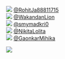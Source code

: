 
 ![](http://pbs.twimg.com/profile_images/1349199992884318208/iOk7n_OS_normal.jpg) [@RohitJa88811715](https://twitter.com/RohitJa88811715)<br>![](http://pbs.twimg.com/profile_images/1350176829055893506/G1lWFOpr_normal.jpg) [@WakandanLion](https://twitter.com/WakandanLion)<br>![](http://pbs.twimg.com/profile_images/1357188421370880004/eGsdx5YD_normal.jpg) [@smymadkri0](https://twitter.com/smymadkri0)<br>![](http://pbs.twimg.com/profile_images/1308704620026486785/bId17XHA_normal.jpg) [@NikitaLolita](https://twitter.com/NikitaLolita)<br>![](http://abs.twimg.com/sticky/default_profile_images/default_profile_normal.png) [@GaonkarMihika](https://twitter.com/GaonkarMihika)<br> 

![](https://visitor-badge.laobi.icu/badge?page_id=ponder)
